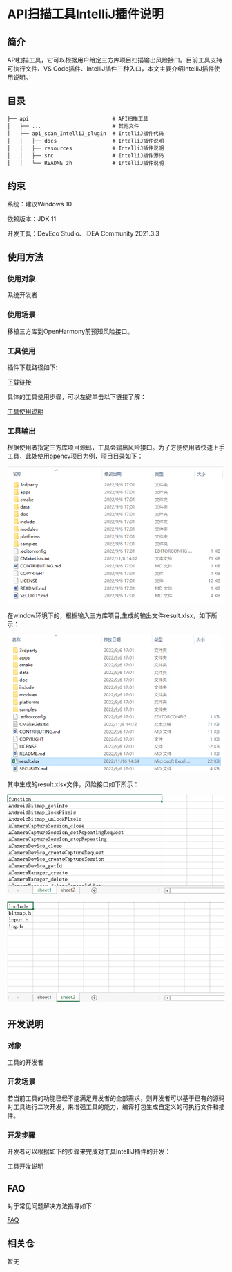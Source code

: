 # API扫描工具IntelliJ插件说明

## 简介

API扫描工具，它可以根据用户给定三方库项目扫描输出风险接口。目前工具支持可执行文件、VS Code插件、IntelliJ插件三种入口，本文主要介绍IntelliJ插件使用说明。

## 目录 

	├── api                           # API扫描工具
	│   ├── ...                       # 其他文件
	│   ├── api_scan_IntelliJ_plugin  # IntelliJ插件代码
	│   │   ├── docs                  # IntelliJ插件说明
	│   │   ├── resources             # IntelliJ插件说明
	│   │   ├── src    				  # IntelliJ插件源码
	│   │   └── README_zh             # IntelliJ插件说明

## 约束 

系统：建议Windows 10

依赖版本：JDK 11

开发工具：DevEco Studio、IDEA Community 2021.3.3

## 使用方法 

### 使用对象

系统开发者

### 使用场景

移植三方库到OpenHarmony前预知风险接口。

### 工具使用

插件下载路径如下:

[下载链接](暂无)

具体的工具使用步骤，可以左键单击以下链接了解：

[工具使用说明](https://gitee.com/openharmony/napi_generator/tree/master/hdc/api/api_scan_IntelliJ_plugin/docs/INSTRUCTION_ZH.md)

### 工具输出

根据使用者指定三方库项目源码，工具会输出风险接口。为了方便使用者快速上手工具，此处使用opencv项目为例，项目目录如下：

![](../figures/opencv.png)

在window环境下的，根据输入三方库项目,生成的输出文件result.xlsx，如下所示：

![](../figures/opencv_result.png)

其中生成的result.xlsx文件，风险接口如下所示：

![](../figures/opencv_include.png)

![](../figures/opencv_h.png)

## 开发说明

### 对象

工具的开发者

### 开发场景

若当前工具的功能已经不能满足开发者的全部需求，则开发者可以基于已有的源码对工具进行二次开发，来增强工具的能力，编译打包生成自定义的可执行文件和插件。
       
### 开发步骤

开发者可以根据如下的步骤来完成对工具IntelliJ插件的开发：

[工具开发说明](https://gitee.com/openharmony/napi_generator/tree/master/hdc/api/docs/DEVELOP_ZH.md)

## FAQ

对于常见问题解决方法指导如下：

[FAQ](https://gitee.com/openharmony/napi_generator/tree/master/hdc/api/FAQ.md)

## 相关仓

暂无
